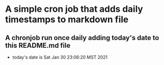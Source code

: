 A simple cron job that adds daily timestamps to markdown file
============================================================
## A chronjob run once daily adding today's date to this README.md file
* today's date is Sat Jan 30 23:06:20 MST 2021
